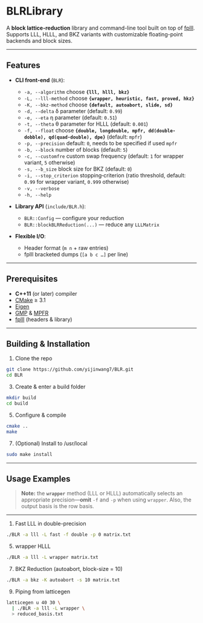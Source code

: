 # BLRLibrary

A **block lattice-reduction** library and command-line tool built on top of [fplll](https://github.com/fplll/fplll).  
Supports LLL, HLLL, and BKZ variants with customizable floating-point backends and block sizes.

---

## Features

- **CLI front-end** (`BLR`):  
  - `-a, --algorithm` choose **`{lll, hlll, bkz}`**  
  - `-L, --lll-method` choose **`{wrapper, heuristic, fast, proved, hkz}`**  
  - `-K, --bkz-method` choose **`{default, autoabort, slide, sd}`**  
  - `-d, --delta` δ parameter (default: `0.99`)  
  - `-e, --eta` η parameter (default: `0.51`)  
  - `-t, --theta` θ parameter for HLLL (default: `0.001`)  
  - `-f, --float` choose **`{double, longdouble, mpfr, dd(double-dobble), qd(quad-double), dpe}`** (default: `mpfr`)  
  - `-p, --precision` default: `0`, needs to be specified if used `mpfr`
  - `-b, --block` number of blocks (default: `5`)  
  - `-c, --customfre` custom swap frequency (default: `1` for wrapper variant, `5` otherwise)
  - `-s, --b_size` block size for BKZ (default: `0`)  
  - `-i, --stop_criterion` stopping‐criterion (ratio threshold, default: `0.99` for wrapper variant, `0.999` otherwise)
  - `-v, --verbose`  
  - `-h, --help`

- **Library API** (`include/BLR.h`):  
  - `BLR::Config` — configure your reduction  
  - `BLR::blockBLRReduction(...)` — reduce any `LLLMatrix`

- **Flexible I/O**:  
  - Header format (`m n` + raw entries)  
  - fplll bracketed dumps (`[a b c …]` per line)

---

## Prerequisites

- **C++11** (or later) compiler  
- [CMake](https://cmake.org/) ≥ 3.1  
- [Eigen](https://eigen.tuxfamily.org/)  
- [GMP](https://gmplib.org/) & [MPFR](https://www.mpfr.org/)  
- [fplll](https://github.com/fplll/fplll) (headers & library)  

---

## Building & Installation

1. Clone the repo
```bash
git clone https://github.com/yijinwang7/BLR.git
cd BLR
```

3. Create & enter a build folder
```bash
mkdir build
cd build
```

5. Configure & compile
```bash
cmake ..
make
``` 

7. (Optional) Install to /usr/local
```bash
sudo make install
```
---

## Usage Examples

> **Note:** the **`wrapper`** method (LLL or HLLL) automatically selects an appropriate precision—**omit** `-f` and `-p` when using `wrapper`. Also, the output basis is the row basis. 

---

1. Fast LLL in double-precision
```bash
./BLR -a lll -L fast -f double -p 0 matrix.txt
```

5. wrapper HLLL
```bash
./BLR -a lll -L wrapper matrix.txt
```

7. BKZ Reduction (autoabort, block-size = 10)
```bash
./BLR -a bkz -K autoabort -s 10 matrix.txt
```

9. Piping from latticegen
```bash
latticegen u 40 30 \
  | ./BLR -a lll -L wrapper \
  > reduced_basis.txt
```


